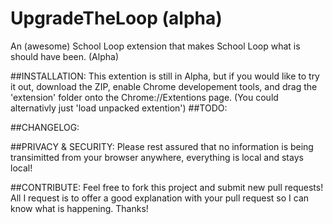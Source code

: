# UpgradeTheLoop (alpha)
An (awesome) School Loop extension that makes School Loop what is should have been. (Alpha)

##INSTALLATION:
This extention is still in Alpha, but if you would like to try it out, download the ZIP, enable Chrome developement tools, and drag the 'extension' folder onto the Chrome://Extentions page. (You could alternativly just 'load unpacked extention')
##TODO:

##CHANGELOG:

##PRIVACY & SECURITY:
Please rest assured that no information is being transimitted from your browser anywhere, everything is local and stays local!

##CONTRIBUTE:
Feel free to fork this project and submit new pull requests! All I request is to offer a good explanation with your pull request so I can know what is happening. Thanks!